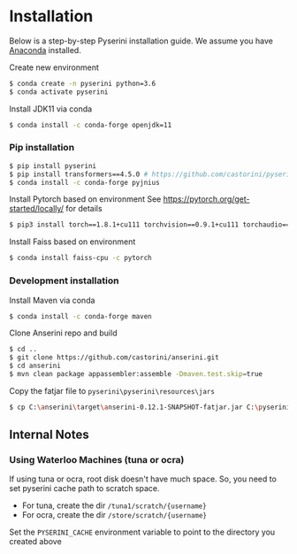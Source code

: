 # Installation
Below is a step-by-step Pyserini installation guide.
We assume you have [Anaconda](https://www.anaconda.com/) installed.

Create new environment
```bash
$ conda create -n pyserini python=3.6
$ conda activate pyserini
```

Install JDK11 via conda
```bash
$ conda install -c conda-forge openjdk=11
```

### Pip installation 
```bash
$ pip install pyserini
$ pip install transformers==4.5.0 # https://github.com/castorini/pyserini/issues/567
$ conda install -c conda-forge pyjnius 
```

Install Pytorch based on environment
See https://pytorch.org/get-started/locally/ for details
```bash
$ pip3 install torch==1.8.1+cu111 torchvision==0.9.1+cu111 torchaudio===0.8.1 -f https://download.pytorch.org/whl/torch_stable.html
```

Install Faiss based on environment
```bash
$ conda install faiss-cpu -c pytorch
```

### Development installation

Install Maven via conda
```bash
$ conda install -c conda-forge maven
```

Clone Anserini repo and build
```bash
$ cd ..
$ git clone https://github.com/castorini/anserini.git
$ cd anserini
$ mvn clean package appassembler:assemble -Dmaven.test.skip=true
```

Copy the fatjar file to `pyserini\pyserini\resources\jars`
```bash
$ cp C:\anserini\target\anserini-0.12.1-SNAPSHOT-fatjar.jar C:\pyserini\pyserini\resources\jars
```

## Internal Notes
###  Using Waterloo Machines (tuna or ocra)

If using tuna or ocra, root disk doesn't have much space. So, you need to set pyserini cache path to scratch space.

- For tuna, create the dir `/tuna1/scratch/{username}`
- For ocra, create the dir `/store/scratch/{username}`

Set the `PYSERINI_CACHE` environment variable to point to the directory you created above